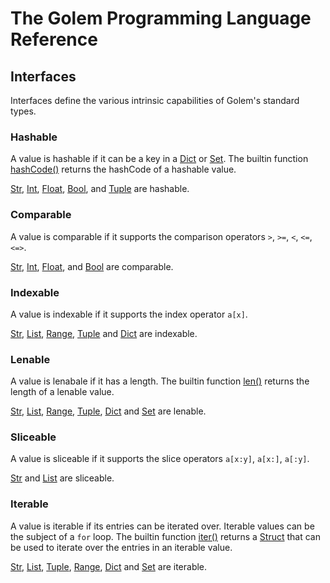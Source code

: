 # The Golem Programming Language Reference

## Interfaces

Interfaces define the various intrinsic capabilities of Golem's standard types.

### Hashable

A value is hashable if it can be a key in a [Dict](dict.html) or 
[Set](set.html).  The builtin function [hashCode()](builtins.html#hashcode) 
returns the hashCode of a hashable value.  

[Str](str.html), [Int](int.html), [Float](float.html), [Bool](bool.html), 
and [Tuple](tuple.html) are hashable. 

### Comparable

A value is comparable if it supports the comparison operators 
`>`, `>=`, `<`, `<=`, `<=>`.  

[Str](str.html), [Int](int.html), [Float](float.html), and [Bool](bool.html) are comparable.

### Indexable

A value is indexable if it supports the index operator `a[x]`.   

[Str](str.html), [List](list.html), [Range](range.html), [Tuple](tuple.html) 
and [Dict](dict.html) are indexable.

### Lenable

A value is lenabale if it has a length. The builtin function [len()](builtins.html#len) 
returns the length of a lenable value.  

[Str](str.html), [List](list.html), [Range](range.html), [Tuple](tuple.html), 
[Dict](dict.html) and [Set](set.html) are lenable.

### Sliceable

A value is sliceable if it supports the slice operators `a[x:y]`, `a[x:]`, `a[:y]`.  

[Str](str.html) and [List](list.html) are sliceable.

### Iterable

A value is iterable if its entries can be iterated over.  Iterable values can be the
subject of a `for` loop.  The builtin function [iter()](builtins.html#iter) returns 
a [Struct](struct.html) that can be used to iterate over the entries in an iterable 
value.  

[Str](str.html), [List](list.html), [Tuple](tuple.html), [Range](range.html), [Dict](dict.html) 
and [Set](set.html) are iterable.
